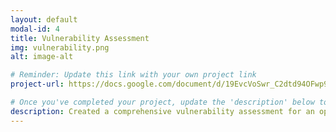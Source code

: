 ```yaml
---
layout: default
modal-id: 4
title: Vulnerability Assessment
img: vulnerability.png
alt: image-alt

# Reminder: Update this link with your own project link
project-url: https://docs.google.com/document/d/19EvcVoSwr_C2dtd94OFwp9K_m84jesrOcNvcvrS9kU4/edit?usp=sharing

# Once you've completed your project, update the 'description' below to this one: Created a comprehensive vulnerability assessment for an open public database server, analyzing risk factors and proposing security enhancements in line with NIST SP 800-30 to mitigate potential threats and safeguard business operations.
description: Created a comprehensive vulnerability assessment for an open public database server, analyzing risk factors and proposing security enhancements in line with NIST SP 800-30 to mitigate potential threats and safeguard business operations.
---
```


